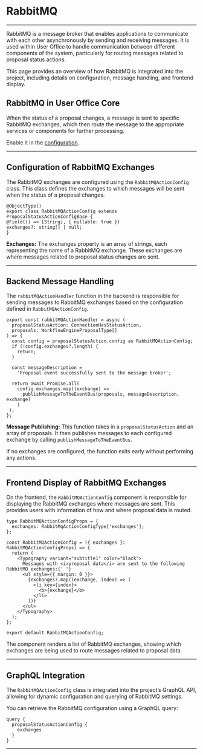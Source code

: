# RabbitMQ

_________________________________________________________________________________________________________

RabbitMQ is a message broker that enables applications to communicate with each other asynchronously by sending and receiving messages. It is used within User Office to handle communication between different components of the system, particularly for routing messages related to proposal status actions. 

This page provides an overview of how RabbitMQ is integrated into the project, including details on configuration, message handling, and frontend display.

## RabbitMQ in User Office Core

When the status of a proposal changes, a message is sent to specific RabbitMQ exchanges, which then route the message to the appropriate services or components for further processing.

Enable it in the [configuration](configuration.md).

_________________________________________________________________________________________________________

## Configuration of RabbitMQ Exchanges

The RabbitMQ exchanges are configured using the `RabbitMQActionConfig` class. This class defines the exchanges to which messages will be sent when the status of a proposal changes.

    @ObjectType()
    export class RabbitMQActionConfig extends ProposalStatusActionConfigBase {
    @Field(() => [String], { nullable: true })
    exchanges?: string[] | null;
    }

**Exchanges:** The exchanges property is an array of strings, each representing the name of a RabbitMQ exchange. These exchanges are where messages related to proposal status changes are sent.

_________________________________________________________________________________________________________

## Backend Message Handling

The `rabbitMQActionHandler` function in the backend is responsible for sending messages to RabbitMQ exchanges based on the configuration defined in `RabbitMQActionConfig`.

    export const rabbitMQActionHandler = async (
      proposalStatusAction: ConnectionHasStatusAction,
      proposals: WorkflowEngineProposalType[]
    ) => {
      const config = proposalStatusAction.config as RabbitMQActionConfig;
      if (!config.exchanges?.length) {
        return;
      }

      const messageDescription =
        'Proposal event successfully sent to the message broker';

      return await Promise.all(
        config.exchanges.map((exchange) =>
          publishMessageToTheEventBus(proposals, messageDescription, exchange)
        )
     );
    };

**Message Publishing:** This function takes in a `proposalStatusAction` and an array of proposals. It then publishes messages to each configured exchange by calling `publishMessageToTheEventBus`.

If no exchanges are configured, the function exits early without performing any actions.

_________________________________________________________________________________________________________

## Frontend Display of RabbitMQ Exchanges

On the frontend, the `RabbitMQActionConfig` component is responsible for displaying the RabbitMQ exchanges where messages are sent. This provides users with information of how and where proposal data is routed.

    type RabbitMQActionConfigProps = {
      exchanges: RabbitMqActionConfigType['exchanges'];
    };

    const RabbitMQActionConfig = ({ exchanges }: RabbitMQActionConfigProps) => {
      return (
        <Typography variant="subtitle1" color="black">
          Messages with <i>proposal data</i> are sent to the following RabbitMQ exchanges:{' '}
          <ul style={{ margin: 0 }}>
            {exchanges?.map((exchange, index) => (
              <li key={index}>
                <b>{exchange}</b>
              </li>
            ))}
          </ul>
        </Typography>
      );
    };

    export default RabbitMQActionConfig;

The component renders a list of RabbitMQ exchanges, showing which exchanges are being used to route messages related to proposal data.

_________________________________________________________________________________________________________

## GraphQL Integration

The `RabbitMQActionConfig` class is integrated into the project’s GraphQL API, allowing for dynamic configuration and querying of RabbitMQ settings.

You can retrieve the RabbitMQ configuration using a GraphQL query:

    query {
      proposalStatusActionConfig {
        exchanges
      }
    }

_________________________________________________________________________________________________________
